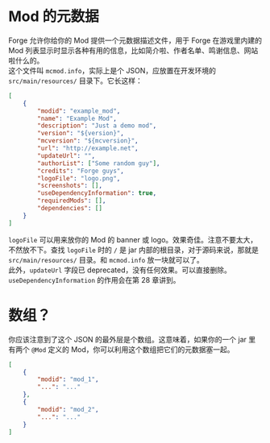 # Mod 的元数据

Forge 允许你给你的 Mod 提供一个元数据描述文件，用于 Forge 在游戏里内建的 Mod 列表显示时显示各种有用的信息，比如简介啦、作者名单、鸣谢信息、网站啦什么的。  
这个文件叫 `mcmod.info`，实际上是个 JSON，应放置在开发环境的 `src/main/resources/` 目录下。它长这样：

```json
[
    {
        "modid": "example_mod",
        "name": "Example Mod",
        "description": "Just a demo mod",
        "version": "${version}",
        "mcversion": "${mcversion}",
        "url": "http://example.net",
        "updateUrl": "",
        "authorList": ["Some random guy"],
        "credits": "Forge guys",
        "logoFile": "logo.png",
        "screenshots": [],
        "useDependencyInformation": true,
        "requiredMods": [],
        "dependencies": []
    }
]
```

`logoFile` 可以用来放你的 Mod 的 banner 或 logo。效果奇佳。注意不要太大，不然放不下。查找 `logoFile` 时的 `/` 是 jar 内部的根目录，对于源码来说，那就是 `src/main/resources/` 目录。和 `mcmod.info` 放一块就可以了。  
此外，`updateUrl` 字段已 deprecated，没有任何效果。可以直接删除。  
`useDependencyInformation` 的作用会在第 28 章讲到。

# 数组？
你应该注意到了这个 JSON 的最外层是个数组。这意味着，如果你的一个 jar 里有两个 `@Mod` 定义的 Mod，你可以利用这个数组把它们的元数据塞一起。

```json
[
    {
        "modid": "mod_1",
        "...": "..."
    },
    {
        "modid": "mod_2",
        "...": "..."
    }
]
```
